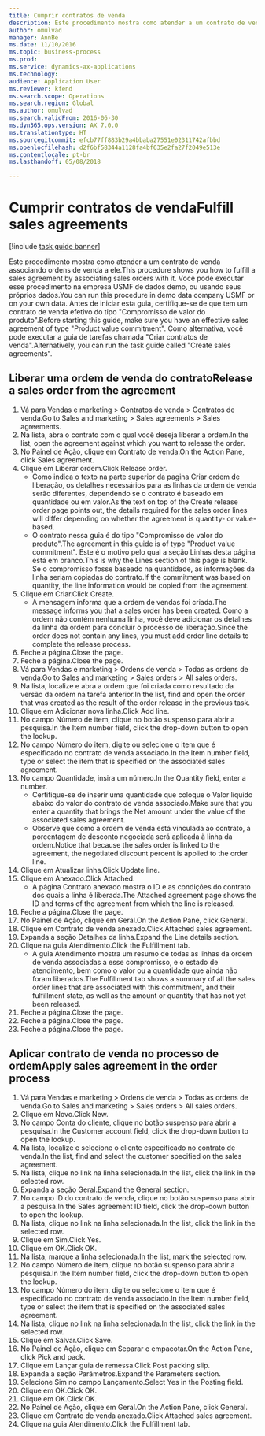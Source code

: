 ```yaml
--- 
title: Cumprir contratos de venda
description: Este procedimento mostra como atender a um contrato de venda associando ordens de venda a ele.
author: omulvad
manager: AnnBe
ms.date: 11/10/2016
ms.topic: business-process
ms.prod: 
ms.service: dynamics-ax-applications
ms.technology: 
audience: Application User
ms.reviewer: kfend
ms.search.scope: Operations
ms.search.region: Global
ms.author: omulvad
ms.search.validFrom: 2016-06-30
ms.dyn365.ops.version: AX 7.0.0
ms.translationtype: HT
ms.sourcegitcommit: efcb77ff883b29a4bbaba27551e02311742afbbd
ms.openlocfilehash: d2f6bf58344a1128fa4bf635e2fa27f2049e513e
ms.contentlocale: pt-br
ms.lasthandoff: 05/08/2018

---
```

# <a name="fulfill-sales-agreements"></a><span data-ttu-id="40aa3-103">Cumprir contratos de venda</span><span class="sxs-lookup"><span data-stu-id="40aa3-103">Fulfill sales agreements</span></span>

[!include [task guide banner](../../includes/task-guide-banner.md)]

<span data-ttu-id="40aa3-104">Este procedimento mostra como atender a um contrato de venda associando ordens de venda a ele.</span><span class="sxs-lookup"><span data-stu-id="40aa3-104">This procedure shows you how to fulfill a sales agreement by associating sales orders with it.</span></span> <span data-ttu-id="40aa3-105">Você pode executar esse procedimento na empresa USMF de dados demo, ou usando seus próprios dados.</span><span class="sxs-lookup"><span data-stu-id="40aa3-105">You can run this procedure in demo data company USMF or on your own data.</span></span> <span data-ttu-id="40aa3-106">Antes de iniciar esta guia, certifique-se de que tem um contrato de venda efetivo do tipo "Compromisso de valor do produto".</span><span class="sxs-lookup"><span data-stu-id="40aa3-106">Before starting this guide, make sure you have an effective sales agreement of type "Product value commitment".</span></span> <span data-ttu-id="40aa3-107">Como alternativa, você pode executar a guia de tarefas chamada "Criar contratos de venda".</span><span class="sxs-lookup"><span data-stu-id="40aa3-107">Alternatively, you can run the task guide called "Create sales agreements".</span></span>  




## <a name="release-a-sales-order-from-the-agreement"></a><span data-ttu-id="40aa3-108">Liberar uma ordem de venda do contrato</span><span class="sxs-lookup"><span data-stu-id="40aa3-108">Release a sales order from the agreement</span></span>
1. <span data-ttu-id="40aa3-109">Vá para Vendas e marketing > Contratos de venda > Contratos de venda.</span><span class="sxs-lookup"><span data-stu-id="40aa3-109">Go to Sales and marketing > Sales agreements > Sales agreements.</span></span>
2. <span data-ttu-id="40aa3-110">Na lista, abra o contrato com o qual você deseja liberar a ordem.</span><span class="sxs-lookup"><span data-stu-id="40aa3-110">In the list, open the agreement against which you want to release the order.</span></span>
3. <span data-ttu-id="40aa3-111">No Painel de Ação, clique em Contrato de venda.</span><span class="sxs-lookup"><span data-stu-id="40aa3-111">On the Action Pane, click Sales agreement.</span></span>
4. <span data-ttu-id="40aa3-112">Clique em Liberar ordem.</span><span class="sxs-lookup"><span data-stu-id="40aa3-112">Click Release order.</span></span>
    * <span data-ttu-id="40aa3-113">Como indica o texto na parte superior da pagina Criar ordem de liberação, os detalhes necessários para as linhas da ordem de venda serão diferentes, dependendo se o contrato é baseado em quantidade ou em valor.</span><span class="sxs-lookup"><span data-stu-id="40aa3-113">As the text on top of the  Create release order page points out, the details required for the sales order lines will differ depending on whether the agreement is quantity- or value-based.</span></span>  
    * <span data-ttu-id="40aa3-114">O contrato nessa guia é do tipo "Compromisso de valor do produto".</span><span class="sxs-lookup"><span data-stu-id="40aa3-114">The agreement in this guide is of type "Product value commitment".</span></span> <span data-ttu-id="40aa3-115">Este é o motivo pelo qual a seção Linhas desta página está em branco.</span><span class="sxs-lookup"><span data-stu-id="40aa3-115">This is why the Lines section of this page is blank.</span></span> <span data-ttu-id="40aa3-116">Se o compromisso fosse baseado na quantidade, as informações da linha seriam copiadas do contrato.</span><span class="sxs-lookup"><span data-stu-id="40aa3-116">If the commitment was based on quantity, the line information would be copied from the agreement.</span></span>  
5. <span data-ttu-id="40aa3-117">Clique em Criar.</span><span class="sxs-lookup"><span data-stu-id="40aa3-117">Click Create.</span></span>
    * <span data-ttu-id="40aa3-118">A mensagem informa que a ordem de vendas foi criada.</span><span class="sxs-lookup"><span data-stu-id="40aa3-118">The message informs you that a sales order has been created.</span></span> <span data-ttu-id="40aa3-119">Como a ordem não contém nenhuma linha, você deve adicionar os detalhes da linha da ordem para concluir o processo de liberação.</span><span class="sxs-lookup"><span data-stu-id="40aa3-119">Since the order does not contain any lines, you must add order line details to complete the release process.</span></span>   
6. <span data-ttu-id="40aa3-120">Feche a página.</span><span class="sxs-lookup"><span data-stu-id="40aa3-120">Close the page.</span></span>
7. <span data-ttu-id="40aa3-121">Feche a página.</span><span class="sxs-lookup"><span data-stu-id="40aa3-121">Close the page.</span></span>
8. <span data-ttu-id="40aa3-122">Vá para Vendas e marketing > Ordens de venda > Todas as ordens de venda.</span><span class="sxs-lookup"><span data-stu-id="40aa3-122">Go to Sales and marketing > Sales orders > All sales orders.</span></span>
9. <span data-ttu-id="40aa3-123">Na lista, localize e abra a ordem que foi criada como resultado da versão da ordem na tarefa anterior.</span><span class="sxs-lookup"><span data-stu-id="40aa3-123">In the list, find and open the order that was created as the result of the order release in the previous task.</span></span>
10. <span data-ttu-id="40aa3-124">Clique em Adicionar nova linha.</span><span class="sxs-lookup"><span data-stu-id="40aa3-124">Click Add line.</span></span>
11. <span data-ttu-id="40aa3-125">No campo Número de item, clique no botão suspenso para abrir a pesquisa.</span><span class="sxs-lookup"><span data-stu-id="40aa3-125">In the Item number field, click the drop-down button to open the lookup.</span></span>
12. <span data-ttu-id="40aa3-126">No campo Número do item, digite ou selecione o item que é especificado no contrato de venda associado.</span><span class="sxs-lookup"><span data-stu-id="40aa3-126">In the Item number field, type or select the item that is specified on the associated sales agreement.</span></span>
13. <span data-ttu-id="40aa3-127">No campo Quantidade, insira um número.</span><span class="sxs-lookup"><span data-stu-id="40aa3-127">In the Quantity field, enter a number.</span></span>
    * <span data-ttu-id="40aa3-128">Certifique-se de inserir uma quantidade que coloque o Valor líquido abaixo do valor do contrato de venda associado.</span><span class="sxs-lookup"><span data-stu-id="40aa3-128">Make sure that you enter a quantity that brings the Net amount under the value of the associated sales agreement.</span></span>  
    * <span data-ttu-id="40aa3-129">Observe que como a ordem de venda está vinculada ao contrato, a porcentagem de desconto negociada será aplicada à linha da ordem.</span><span class="sxs-lookup"><span data-stu-id="40aa3-129">Notice that because the sales order is linked to the agreement, the negotiated discount percent is applied to the order line.</span></span>  
14. <span data-ttu-id="40aa3-130">Clique em Atualizar linha.</span><span class="sxs-lookup"><span data-stu-id="40aa3-130">Click Update line.</span></span>
15. <span data-ttu-id="40aa3-131">Clique em Anexado.</span><span class="sxs-lookup"><span data-stu-id="40aa3-131">Click Attached.</span></span>
    * <span data-ttu-id="40aa3-132">A página Contrato anexado mostra o ID e as condições do contrato dos quais a linha é liberada.</span><span class="sxs-lookup"><span data-stu-id="40aa3-132">The Attached agreement page shows the ID and terms of the agreement from which the line is released.</span></span>  
16. <span data-ttu-id="40aa3-133">Feche a página.</span><span class="sxs-lookup"><span data-stu-id="40aa3-133">Close the page.</span></span>
17. <span data-ttu-id="40aa3-134">No Painel de Ação, clique em Geral.</span><span class="sxs-lookup"><span data-stu-id="40aa3-134">On the Action Pane, click General.</span></span>
18. <span data-ttu-id="40aa3-135">Clique em Contrato de venda anexado.</span><span class="sxs-lookup"><span data-stu-id="40aa3-135">Click Attached sales agreement.</span></span>
19. <span data-ttu-id="40aa3-136">Expanda a seção Detalhes da linha.</span><span class="sxs-lookup"><span data-stu-id="40aa3-136">Expand the Line details section.</span></span>
20. <span data-ttu-id="40aa3-137">Clique na guia Atendimento.</span><span class="sxs-lookup"><span data-stu-id="40aa3-137">Click the Fulfillment tab.</span></span>
    * <span data-ttu-id="40aa3-138">A guia Atendimento mostra um resumo de todas as linhas da ordem de venda associadas a esse compromisso, e o estado de atendimento, bem como o valor ou a quantidade que ainda não foram liberados.</span><span class="sxs-lookup"><span data-stu-id="40aa3-138">The Fulfillment tab shows a summary of all the sales order lines that are associated with this commitment, and their fulfillment state, as well as the amount or quantity that has not yet been released.</span></span>   
21. <span data-ttu-id="40aa3-139">Feche a página.</span><span class="sxs-lookup"><span data-stu-id="40aa3-139">Close the page.</span></span>
22. <span data-ttu-id="40aa3-140">Feche a página.</span><span class="sxs-lookup"><span data-stu-id="40aa3-140">Close the page.</span></span>
23. <span data-ttu-id="40aa3-141">Feche a página.</span><span class="sxs-lookup"><span data-stu-id="40aa3-141">Close the page.</span></span>

## <a name="apply-sales-agreement-in-the-order-process"></a><span data-ttu-id="40aa3-142">Aplicar contrato de venda no processo de ordem</span><span class="sxs-lookup"><span data-stu-id="40aa3-142">Apply sales agreement in the order process</span></span>
1. <span data-ttu-id="40aa3-143">Vá para Vendas e marketing > Ordens de venda > Todas as ordens de venda.</span><span class="sxs-lookup"><span data-stu-id="40aa3-143">Go to Sales and marketing > Sales orders > All sales orders.</span></span>
2. <span data-ttu-id="40aa3-144">Clique em Novo.</span><span class="sxs-lookup"><span data-stu-id="40aa3-144">Click New.</span></span>
3. <span data-ttu-id="40aa3-145">No campo Conta do cliente, clique no botão suspenso para abrir a pesquisa.</span><span class="sxs-lookup"><span data-stu-id="40aa3-145">In the Customer account field, click the drop-down button to open the lookup.</span></span>
4. <span data-ttu-id="40aa3-146">Na lista, localize e selecione o cliente especificado no contrato de venda.</span><span class="sxs-lookup"><span data-stu-id="40aa3-146">In the list, find and select the customer specified on the sales agreement.</span></span>
5. <span data-ttu-id="40aa3-147">Na lista, clique no link na linha selecionada.</span><span class="sxs-lookup"><span data-stu-id="40aa3-147">In the list, click the link in the selected row.</span></span>
6. <span data-ttu-id="40aa3-148">Expanda a seção Geral.</span><span class="sxs-lookup"><span data-stu-id="40aa3-148">Expand the General section.</span></span>
7. <span data-ttu-id="40aa3-149">No campo ID do contrato de venda, clique no botão suspenso para abrir a pesquisa.</span><span class="sxs-lookup"><span data-stu-id="40aa3-149">In the Sales agreement ID field, click the drop-down button to open the lookup.</span></span>
8. <span data-ttu-id="40aa3-150">Na lista, clique no link na linha selecionada.</span><span class="sxs-lookup"><span data-stu-id="40aa3-150">In the list, click the link in the selected row.</span></span>
9. <span data-ttu-id="40aa3-151">Clique em Sim.</span><span class="sxs-lookup"><span data-stu-id="40aa3-151">Click Yes.</span></span>
10. <span data-ttu-id="40aa3-152">Clique em OK.</span><span class="sxs-lookup"><span data-stu-id="40aa3-152">Click OK.</span></span>
11. <span data-ttu-id="40aa3-153">Na lista, marque a linha selecionada.</span><span class="sxs-lookup"><span data-stu-id="40aa3-153">In the list, mark the selected row.</span></span>
12. <span data-ttu-id="40aa3-154">No campo Número de item, clique no botão suspenso para abrir a pesquisa.</span><span class="sxs-lookup"><span data-stu-id="40aa3-154">In the Item number field, click the drop-down button to open the lookup.</span></span>
13. <span data-ttu-id="40aa3-155">No campo Número do item, digite ou selecione o item que é especificado no contrato de venda associado.</span><span class="sxs-lookup"><span data-stu-id="40aa3-155">In the Item number field, type or select the item that is specified on the associated sales agreement.</span></span>
14. <span data-ttu-id="40aa3-156">Na lista, clique no link na linha selecionada.</span><span class="sxs-lookup"><span data-stu-id="40aa3-156">In the list, click the link in the selected row.</span></span>
15. <span data-ttu-id="40aa3-157">Clique em Salvar.</span><span class="sxs-lookup"><span data-stu-id="40aa3-157">Click Save.</span></span>
16. <span data-ttu-id="40aa3-158">No Painel de Ação, clique em Separar e empacotar.</span><span class="sxs-lookup"><span data-stu-id="40aa3-158">On the Action Pane, click Pick and pack.</span></span>
17. <span data-ttu-id="40aa3-159">Clique em Lançar guia de remessa.</span><span class="sxs-lookup"><span data-stu-id="40aa3-159">Click Post packing slip.</span></span>
18. <span data-ttu-id="40aa3-160">Expanda a seção Parâmetros.</span><span class="sxs-lookup"><span data-stu-id="40aa3-160">Expand the Parameters section.</span></span>
19. <span data-ttu-id="40aa3-161">Selecione Sim no campo Lançamento.</span><span class="sxs-lookup"><span data-stu-id="40aa3-161">Select Yes in the Posting field.</span></span>
20. <span data-ttu-id="40aa3-162">Clique em OK.</span><span class="sxs-lookup"><span data-stu-id="40aa3-162">Click OK.</span></span>
21. <span data-ttu-id="40aa3-163">Clique em OK.</span><span class="sxs-lookup"><span data-stu-id="40aa3-163">Click OK.</span></span>
22. <span data-ttu-id="40aa3-164">No Painel de Ação, clique em Geral.</span><span class="sxs-lookup"><span data-stu-id="40aa3-164">On the Action Pane, click General.</span></span>
23. <span data-ttu-id="40aa3-165">Clique em Contrato de venda anexado.</span><span class="sxs-lookup"><span data-stu-id="40aa3-165">Click Attached sales agreement.</span></span>
24. <span data-ttu-id="40aa3-166">Clique na guia Atendimento.</span><span class="sxs-lookup"><span data-stu-id="40aa3-166">Click the Fulfillment tab.</span></span>


